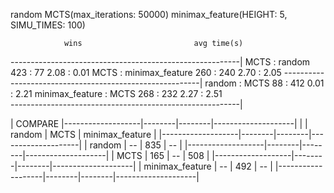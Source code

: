 random
MCTS(max_iterations: 50000)
minimax_feature(HEIGHT: 5, SIMU_TIMES: 100)


                wins               			 avg time(s)
---------------------------------------------------------|
MCTS : random       		423 :  77        2.08 : 0.01
MCTS : minimax_feature      260 : 240        2.70 : 2.05
---------------------------------------------------------|
random : MCTS       		 88 : 412        0.01  : 2.21
minimax_feature : MCTS      268 : 232        2.27  : 2.51      
---------------------------------------------------------|

|                      	  COMPARE
|-------------------|--------|--------|--------------------|
|       			| random |  MCTS  |   minimax_feature  |
|-------------------|--------|--------|--------------------|
| random        	|   --   |   835  |  		--   	   |
|-------------------|--------|--------|--------------------|
| MCTS     		    |   165  |   --   |  		508   	   |
|-------------------|--------|--------|--------------------|
| minimax_feature   |   --   |   492  | 		--         |
|-------------------|--------|--------|--------------------|
